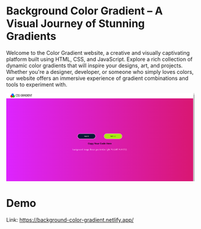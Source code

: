 # Background Color Gradient – A Visual Journey of Stunning Gradients
Welcome to the Color Gradient website, a creative and visually captivating platform built using HTML, CSS, and JavaScript. Explore a rich collection of dynamic color gradients that will inspire your designs, art, and projects. Whether you're a designer, developer, or someone who simply loves colors, our website offers an immersive experience of gradient combinations and tools to experiment with.

![imgae alt](https://github.com/Divy5/BackGround-Color-Gradient/blob/ceda4d2b809d126b310c3f0bf3422cb3d1e94960/Screenshot%202025-01-23%20172206.png)

# Demo
Link: https://background-color-gradient.netlify.app/
